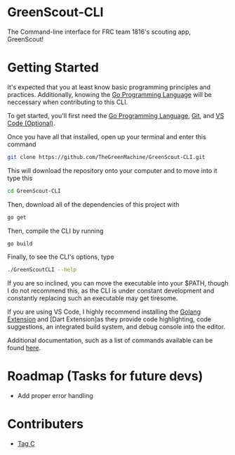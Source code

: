 # GreenScout-CLI
The Command-line interface for FRC team 1816's scouting app, GreenScout!

# Getting Started

It's expected that you at least know basic programming principles and practices. Additionally, knowing the [Go Programming Language](https://go.dev/learn/) will be neccessary when contributing to this CLI.

To get started, you'll first need the [Go Programming Language](https://go.dev/dl/), [Git](https://git-scm.com/downloads), and [VS Code (Optional)](https://code.visualstudio.com/Download).

Once you have all that installed, open up your terminal and enter this command
```bash
git clone https://github.com/TheGreenMachine/GreenScout-CLI.git
```

This will download the repository onto your computer and to move into it type this
```bash
cd GreenScout-CLI
```

Then, download all of the dependencies of this project with
```bash
go get
```

Then, compile the CLI by running
```bash
go build
```

Finally, to see the CLI's options, type
```bash
./GreenScoutCLI --help
```

If you are so inclined, you can move the executable into your $PATH, though I do not recommend this, as the CLI is under constant development and constantly replacing such an executable may get tiresome. 

If you are using VS Code, I highly recommend installing the [Golang Extension](https://marketplace.visualstudio.com/items?itemName=golang.Go) and [Dart Extension]as they provide code highlighting, code suggestions, an integrated build system, and debug console into the editor.

Additional documentation, such as a list of commands available can be found [here](./docs/).

# Roadmap (Tasks for future devs)
- Add proper error handling

# Contributers

- [Tag C](https://github.com/TagCiccone)